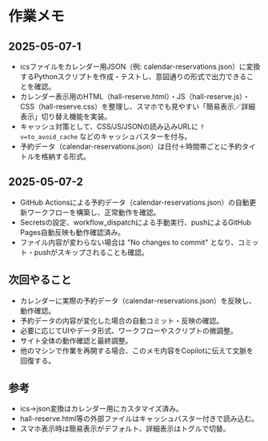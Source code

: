 # 作業メモ

## 2025-05-07-1
- icsファイルをカレンダー用JSON（例: calendar-reservations.json）に変換するPythonスクリプトを作成・テストし、意図通りの形式で出力できることを確認。
- カレンダー表示用のHTML（hall-reserve.html）・JS（hall-reserve.js）・CSS（hall-reserve.css）を整理し、スマホでも見やすい「簡易表示／詳細表示」切り替え機能を実装。
- キャッシュ対策として、CSS/JS/JSONの読み込みURLに `?v=to_avoid_cache` などのキャッシュバスターを付与。
- 予約データ（calendar-reservations.json）は日付＋時間帯ごとに予約タイトルを格納する形式。

## 2025-05-07-2
- GitHub Actionsによる予約データ（calendar-reservations.json）の自動更新ワークフローを構築し、正常動作を確認。
- Secretsの設定、workflow_dispatchによる手動実行、pushによるGitHub Pages自動反映も動作確認済み。
- ファイル内容が変わらない場合は "No changes to commit" となり、コミット・pushがスキップされることも確認。

## 次回やること
- カレンダーに実際の予約データ（calendar-reservations.json）を反映し、動作確認。
- 予約データの内容が変化した場合の自動コミット・反映の確認。
- 必要に応じてUIやデータ形式、ワークフローやスクリプトの微調整。
- サイト全体の動作確認と最終調整。
- 他のマシンで作業を再開する場合、このメモ内容をCopilotに伝えて文脈を回復する。

## 参考
- ics→json変換はカレンダー用にカスタマイズ済み。
- hall-reserve.html等の外部ファイルはキャッシュバスター付きで読み込む。
- スマホ表示時は簡易表示がデフォルト、詳細表示はトグルで切替。